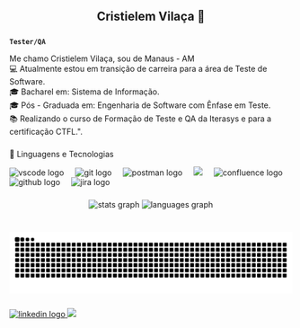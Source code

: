 <h2 align="center">Cristielem Vilaça 🐞</h2>

###
**`Tester/QA`**

Me chamo Cristielem Vilaça, sou de Manaus - AM <br>💻 Atualmente estou em transição de carreira para a área de Teste de Software.<br>🎓 Bacharel em: Sistema de Informação.<br>🎓 Pós - Graduada em: Engenharia de Software com Ênfase em Teste.<br>📚 Realizando o curso de Formação de Teste e QA da Iterasys e para a certificação CTFL.".

###
🤖 Linguagens e Tecnologias

<div align="left">
  <img src="https://skillicons.dev/icons?i=vscode" height="40" alt="vscode logo"  />
  <img width="12" />
  <img src="https://skillicons.dev/icons?i=git" height="40" alt="git logo"  />
  <img width="12" />
  <img src="https://cdn.simpleicons.org/postman/FF6C37" height="40" alt="postman logo"  />
  <img width="12" />
  <img src="https://cdn.jsdelivr.net/gh/devicons/devicon@latest/icons/cypressio/cypressio-original.svg" width="40"/>
  <img width="12" />
  <img src="https://cdn.jsdelivr.net/gh/devicons/devicon/icons/confluence/confluence-original.svg" height="40" alt="confluence logo"  />
  <img width="12" />
  <img src="https://skillicons.dev/icons?i=github" height="40" alt="github logo"  />
  <img width="12" />
  <img src="https://cdn.jsdelivr.net/gh/devicons/devicon/icons/jira/jira-original.svg" height="40" alt="jira logo"  />
</div>

###

<div align="center">
  <img src="https://github-readme-stats.vercel.app/api?username=cristielemvilaca&hide_title=false&hide_rank=false&show_icons=true&include_all_commits=true&count_private=true&disable_animations=false&theme=dracula&locale=pt-br&hide_border=false&order=1" height="150" alt="stats graph"  />
  <img src="https://github-readme-stats.vercel.app/api/top-langs?username=cristielemvilaca&locale=pt-br&hide_title=false&layout=compact&card_width=320&langs_count=5&theme=dracula&hide_border=false&order=2" height="150" alt="languages graph"  />
</div>

###

<br clear="both">

<img src="https://raw.githubusercontent.com/cristielemvilaca/cristielemvilaca/output/snake.svg" alt="Snake animation" />

###

<p align="left"></p>

###

<div align="left">
<a href="https://www.linkedin.com/in/cristielem-vilaca/" target="_blank">
    <img src="https://img.shields.io/static/v1?message=LinkedIn&logo=linkedin&label=&color=0077B5&logoColor=white&labelColor=&style=for-the-badge" height="40" alt="linkedin logo"  />
  </a>
  <a href="https://github.com/cristielemvilaca" target="_blank"> 
    <img src="https://img.shields.io/badge/github-%23121011.svg?style=for-the-badge&logo=github&logoColor=white"  height="40"  />
  </a>
</div>

###

